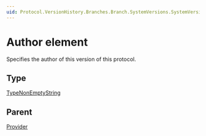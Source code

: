 ```yaml
---
uid: Protocol.VersionHistory.Branches.Branch.SystemVersions.SystemVersion.MajorVersions.MajorVersion.MinorVersions.MinorVersion.Provider.Author
---
```


# Author element

Specifies the author of this version of this protocol.

## Type

[TypeNonEmptyString](xref:Protocol-TypeNonEmptyString)

## Parent

[Provider](xref:Protocol.VersionHistory.Branches.Branch.SystemVersions.SystemVersion.MajorVersions.MajorVersion.MinorVersions.MinorVersion.Provider)
